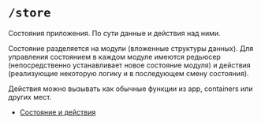 # `/store`

Состояния приложения. По сути данные и действия над ними. 

Состояние разделяется на модули (вложенные структуры данных). Для управления состоянием в каждом модуле 
имеются редьюсер (непосредственно устанавливает новое состояние модуля) и действия (реализующие некоторую логику и в последующем смену состояния). 

Действия можно вызывать как обычные функции из app, containers или других мест.

- [Состояние и действия](/docs/check/state.md)